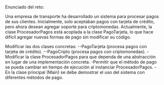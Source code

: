 Enunciado del reto: 

Una empresa de transporte ha desarrollado un sistema para procesar pagos de sus clientes. Inicialmente, solo aceptaban pagos con tarjeta de crédito, pero ahora desean agregar soporte para criptomonedas.
Actualmente, la clase ProcesadorPagos está acoplada a la clase PagoTarjeta, lo que hace difícil agregar nuevas formas de pago sin modificar su código.

Modificar las dos clases concretas:
--PagoTarjeta (procesa pagos con tarjeta de crédito).
--PagoCripto (procesa pagos con criptomonedas).
-Modificar la clase ProcesadorPagos para que dependa de una abstracción en lugar de una implementación concreta.
-Permitir que el método de pago se pueda cambiar en tiempo de ejecución al instanciar ProcesadorPagos.
-En la clase principal (Main) se debe demostrar el uso del sistema con diferentes métodos de pago.
